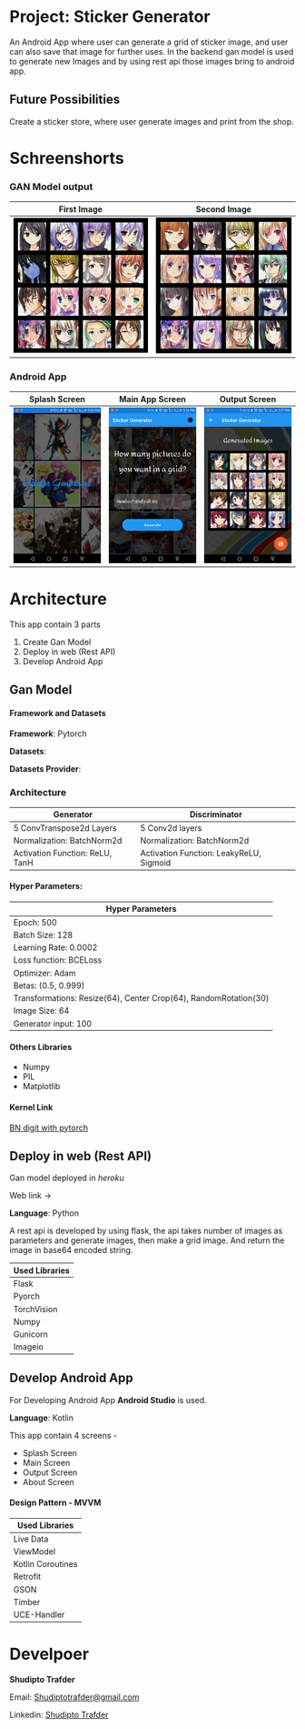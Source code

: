 # Project: Sticker Generator
An Android App where user can generate a grid of sticker image, and user
can also save that image for further uses. In the backend gan model is
used to generate new Images and by using rest api those images bring to
android app.

## Future Possibilities
Create a sticker store, where user generate images and print from the shop.

# Schreenshorts
### GAN Model output
| First Image  | Second Image |
|---| ---|
|  ![First Image](https://github.com/Iamsdt/StickerGenerator/blob/master/img/output.png)  | ![Second Image](https://github.com/Iamsdt/StickerGenerator/blob/master/img/output2.png) |

### Android App
| Splash Screen  | Main App Screen | Output Screen |
|---| ---| ---|
|  ![Splash Screen](https://github.com/Iamsdt/StickerGenerator/blob/master/img/device-2019-08-18-175641.png)  | ![Main Page](https://github.com/Iamsdt/StickerGenerator/blob/master/img/device-2019-08-18-175654.png) | ![Output screen](https://github.com/Iamsdt/StickerGenerator/blob/master/img/device-2019-08-18-175717.png) |

# Architecture
This app contain 3 parts
1. Create Gan Model
2. Deploy in web (Rest API)
3. Develop Android App

## Gan Model
#### Framework and Datasets
**Framework**: Pytorch

**Datasets**:

**Datasets Provider**:

### Architecture
| Generator | Discriminator|
|---| ---|
|5 ConvTranspose2d Layers | 5 Conv2d layers|
| Normalization: BatchNorm2d | Normalization: BatchNorm2d|
| Activation Function: ReLU, TanH | Activation Function: LeakyReLU, Sigmoid|

#### Hyper Parameters:
| Hyper Parameters|
|---|
|Epoch: 500 |
| Batch Size: 128 |
| Learning Rate: 0.0002 |
| Loss function: BCELoss |
| Optimizer: Adam |
| Betas: (0.5, 0.999)|
| Transformations: Resize(64), Center Crop(64), RandomRotation(30) |
| Image Size: 64 |
| Generator input: 100 |

#### Others Libraries
- Numpy
- PIL
- Matplotlib

#### Kernel Link
[BN digit with pytorch](https://www.kaggle.com/iamsdt/bn-digit-with-pytorch)

## Deploy in web (Rest API)
Gan model deployed in *heroku*

Web link -> 

**Language**: Python

A rest api is developed by using flask, the api takes number of images
as parameters and generate images, then make a grid image. And return
the image in base64 encoded string.

| Used Libraries|
| --- |
| Flask
| Pyorch
| TorchVision
| Numpy
| Gunicorn
| Imageio


## Develop Android App
For Developing Android App **Android Studio** is used.

**Language**: Kotlin

This app contain 4 screens -
- Splash Screen
- Main Screen
- Output Screen
- About Screen 

#### Design Pattern - MVVM
| Used Libraries
| ---
| Live Data
| ViewModel
| Kotlin Coroutines
| Retrofit
| GSON
| Timber
| UCE-Handler

# Develpoer
**Shudipto Trafder**

Email: [Shudiptotrafder@gmail.com](mailto:shudiptotrafder@gmail.com)

Linkedin: [Shudipto Trafder](https://www.linkedin.com/in/iamsdt/)